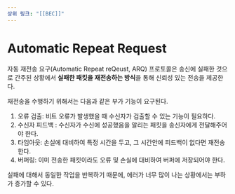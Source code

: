 ```yaml
---
상위 링크: "[[BEC]]"
---
```

# Automatic Repeat Request
자동 재전송 요구(Automatic Repeat reQeust, ARQ) 프로토콜은 송신에 실패한 것으로 간주된 상황에서 **실패한 패킷을 재전송하는 방식**을 통해 신뢰성 있는 전송을 제공한다.

재전송을 수행하기 위해서는 다음과 같은 부가 기능이 요구된다.
1. 오류 검출: 비트 오류가 발생했을 때 수신자가 검출할 수 있는 기능이 필요하다.
2. 수신자 피드백 : 수신자가 수신에 성공했음을 알리는 패킷을 송신자에게 전달해주어야 한다.
3. 타임아웃: 손실에 대비하여 특정 시간을 두고, 그 시간안에 피드백이 없다면 재전송한다.
4. 버퍼링: 이미 전송한 패킷이라도 오류 및 손실에 대비하여 버퍼에 저장되어야 한다.

실패에 대해서 동일한 작업을 반복하기 때문에, 에러가 너무 많이 나는 상황에서는 부하가 증가할 수 있다.